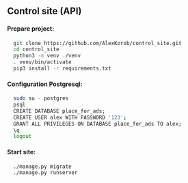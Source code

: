 ## Control site (API)

#### Prepare project:

```bash
  git clone https://github.com/AlexKorob/control_site.git
  cd control_site
  python3 -m venv ./venv
  . venv/bin/activate
  pip3 install -r requirements.txt
```

#### Configuration Postgresql:

```bash
  sudo su - postgres
  psql
  CREATE DATABASE place_for_ads;
  CREATE USER alex WITH PASSWORD '123';
  GRANT ALL PRIVILEGES ON DATABASE place_for_ads TO alex;
  \q
  logout
```

#### Start site:

```bash
  ./manage.py migrate
  ./manage.py runserver
```
